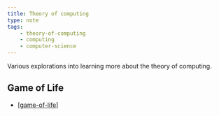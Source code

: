 ```yaml
---
title: Theory of computing
type: note
tags:
    - theory-of-computing
    - computing
    - computer-science
---
```




Various explorations into learning more about the theory of computing.

## Game of Life

- [[game-of-life]]

[//begin]: # "Autogenerated link references for markdown compatibility"
[game-of-life]: game-of-life "Game of life"
[//end]: # "Autogenerated link references"